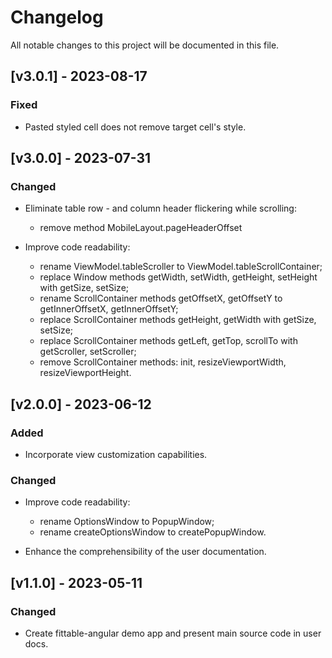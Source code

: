 # Changelog

All notable changes to this project will be documented in this file.

## [v3.0.1] - 2023-08-17

### Fixed

- Pasted styled cell does not remove target cell's style.

## [v3.0.0] - 2023-07-31

### Changed

- Eliminate table row - and column header flickering while scrolling:

  - remove method MobileLayout.pageHeaderOffset

- Improve code readability:

  - rename ViewModel.tableScroller to ViewModel.tableScrollContainer;
  - replace Window methods getWidth, setWidth, getHeight, setHeight with getSize, setSize;
  - rename ScrollContainer methods getOffsetX, getOffsetY to getInnerOffsetX, getInnerOffsetY;
  - replace ScrollContainer methods getHeight, getWidth with getSize, setSize;
  - replace ScrollContainer methods getLeft, getTop, scrollTo with getScroller, setScroller;
  - remove ScrollContainer methods: init, resizeViewportWidth, resizeViewportHeight.

## [v2.0.0] - 2023-06-12

### Added

- Incorporate view customization capabilities.

### Changed

- Improve code readability:

  - rename OptionsWindow to PopupWindow;
  - rename createOptionsWindow to createPopupWindow.

- Enhance the comprehensibility of the user documentation.

## [v1.1.0] - 2023-05-11

### Changed

- Create fittable-angular demo app and present main source code in user docs.
